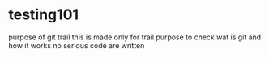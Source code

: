testing101
==========

purpose of git trail
this is made only for trail purpose to check wat is git and how it works
no serious code are written
